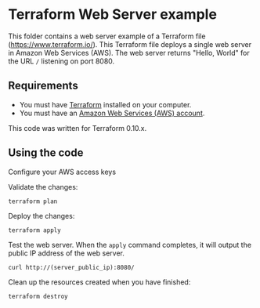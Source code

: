 # Terraform Web Server example

This folder contains a web server example of a Terraform file (https://www.terraform.io/).
This Terraform file deploys a single web server in Amazon Web Services (AWS). The web server returns "Hello, World" for the URL `/` listening on port 8080.

## Requirements

* You must have [Terraform](https://www.terraform.io/) installed on your computer. 
* You must have an [Amazon Web Services (AWS) account](http://aws.amazon.com/).

This code was written for Terraform 0.10.x.

## Using the code

Configure your AWS access keys

Validate the changes:

```
terraform plan
```

Deploy the changes:

```
terraform apply
```

Test the web server. When the `apply` command completes, it will output the public IP address of the web server.

```
curl http://(server_public_ip):8080/
```

Clean up the resources created when you have finished:

```
terraform destroy
```